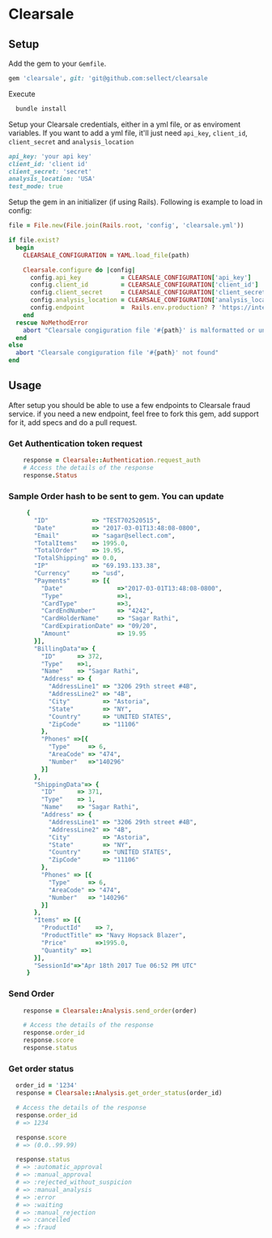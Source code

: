# Clearsale

## Setup
  Add the gem to your `Gemfile`.
  ```ruby 
  gem 'clearsale', git: 'git@github.com:sellect/clearsale
  ```

  Execute
  ```ruby
    bundle install
  ```
  Setup your Clearsale credentials, either in a yml file, or as enviroment variables. If you want to add a yml file, it'll just need ```api_key```, ```client_id```, ```client_secret``` and ```analysis_location```

  ```ruby
  api_key: 'your api key'
  client_id: 'client id'
  client_secret: 'secret'
  analysis_location: 'USA'
  test_mode: true

  ```


  Setup the gem in an initializer (if using Rails). Following is example to load in config:
  ```ruby
  file = File.new(File.join(Rails.root, 'config', 'clearsale.yml'))

  if file.exist?
    begin
      CLEARSALE_CONFIGURATION = YAML.load_file(path)

      Clearsale.configure do |config|
        config.api_key           = CLEARSALE_CONFIGURATION['api_key']           || abort("Clearsale congiguration file '#{path}' is missing the 5C3E91A7-D450-4977-A377-894C92A877C3")
        config.client_id         = CLEARSALE_CONFIGURATION['client_id']         || abort("Clearsale congiguration file '#{path}' is missing the client id")
        config.client_secret     = CLEARSALE_CONFIGURATION['client_secret']     || abort("Clearsale congiguration file '#{path}' is missing the client_secret")
        config.analysis_location = CLEARSALE_CONFIGURATION['analysis_location'] || abort("Clearsale congiguration file '#{path}' is missing the analysis_location")
        config.endpoint          =  Rails.env.production? ? 'https://integration.clearsale.com.br/api/' : 'https://sandbox.clearsale.com.br/api'
      end
    rescue NoMethodError
      abort "Clearsale congiguration file '#{path}' is malformatted or unreadable"
    end
  else
    abort "Clearsale congiguration file '#{path}' not found"
  end
  ``` 

## Usage
  After setup you should be able to use a few endpoints to Clearsale fraud service. if you need a new endpoint, feel free to fork this gem, add support for it, add specs and do a pull request.

  ### Get Authentication token request
  ```ruby
      response = Clearsale::Authentication.request_auth
      # Access the details of the response
      response.Status
  ```

  ### Sample Order hash to be sent to gem. You can update
 ```ruby
      {
        "ID"            => "TEST702520515", 
        "Date"          => "2017-03-01T13:48:08-0800", 
        "Email"         => "sagar@sellect.com", 
        "TotalItems"    => 1995.0, 
        "TotalOrder"    => 19.95, 
        "TotalShipping" => 0.0,
        "IP"            => "69.193.133.38", 
        "Currency"      => "usd", 
        "Payments"      => [{
          "Date"               =>"2017-03-01T13:48:08-0800", 
          "Type"               =>1, 
          "CardType"           =>3, 
          "CardEndNumber"      => "4242", 
          "CardHolderName"     => "Sagar Rathi", 
          "CardExpirationDate" => "09/20", 
          "Amount"             => 19.95
        }], 
        "BillingData"=> {
          "ID"      => 372, 
          "Type"    =>1, 
          "Name"    => "Sagar Rathi", 
          "Address" => {
            "AddressLine1" => "3206 29th street #4B", 
            "AddressLine2" => "4B", 
            "City"         => "Astoria", 
            "State"        => "NY", 
            "Country"      => "UNITED STATES", 
            "ZipCode"      => "11106" 
          }, 
          "Phones" =>[{
            "Type"     => 6, 
            "AreaCode" => "474", 
            "Number"   =>"140296"
          }]
        }, 
        "ShippingData"=> {
          "ID"      => 371, 
          "Type"    => 1, 
          "Name"    => "Sagar Rathi", 
          "Address" => {
            "AddressLine1" => "3206 29th street #4B", 
            "AddressLine2" => "4B", 
            "City"         => "Astoria", 
            "State"        => "NY", 
            "Country"      => "UNITED STATES", 
            "ZipCode"      => "11106" 
          }, 
          "Phones" => [{
            "Type"     => 6, 
            "AreaCode" => "474", 
            "Number"   => "140296" 
          }]
        }, 
        "Items" => [{
          "ProductId"    => 7, 
          "ProductTitle" => "Navy Hopsack Blazer", 
          "Price"        =>1995.0, 
          "Quantity" =>1 
        }], 
        "SessionId"=>"Apr 18th 2017 Tue 06:52 PM UTC"
      }
```
  
  ### Send Order 
```ruby
    response = Clearsale::Analysis.send_order(order)

    # Access the details of the response
    response.order_id
    response.score
    response.status
```


  ### Get order status 
```ruby
  order_id = '1234'
  response = Clearsale::Analysis.get_order_status(order_id)

  # Access the details of the response
  response.order_id
  # => 1234

  response.score
  # => (0.0..99.99)

  response.status
  # => :automatic_approval
  # => :manual_approval
  # => :rejected_without_suspicion
  # => :manual_analysis
  # => :error
  # => :waiting
  # => :manual_rejection
  # => :cancelled
  # => :fraud
```
